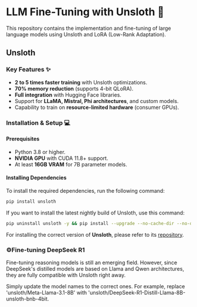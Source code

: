 # LLM Fine-Tuning with Unsloth 🚀
This repository contains the implementation and fine-tuning of large language models using Unsloth and LoRA (Low-Rank Adaptation).

## Unsloth

### Key Features ✨

- **2 to 5 times faster training** with Unsloth optimizations.
- **70% memory reduction** (supports 4-bit QLoRA).
- **Full integration** with Hugging Face libraries.
- Support for **LLaMA, Mistral, Phi architectures**, and custom models.
- Capability to train on **resource-limited hardware** (consumer GPUs).


### Installation & Setup 💻

#### Prerequisites

- Python 3.8 or higher.
- **NVIDIA GPU** with CUDA 11.8+ support.
- At least **16GB VRAM** for 7B parameter models.

#### Installing Dependencies

To install the required dependencies, run the following command:

```bash
pip install unsloth
```

If you want to install the latest nightly build of Unsloth, use this command:

```bash
pip uninstall unsloth -y && pip install --upgrade --no-cache-dir --no-deps git+https://github.com/unslothai/unsloth.git
```
For installing the correct version of **Unsloth**, please refer to its [repository](https://github.com/unslothai/unsloth).

### ⚙️Fine-tuning DeepSeek R1

Fine-tuning reasoning models is still an emerging field. However, since DeepSeek's distilled models are based on Llama and Qwen architectures, they are fully compatible with Unsloth right away.

Simply update the model names to the correct ones. For example, replace 'unsloth/Meta-Llama-3.1-8B' with 'unsloth/DeepSeek-R1-Distill-Llama-8B-unsloth-bnb-4bit.



